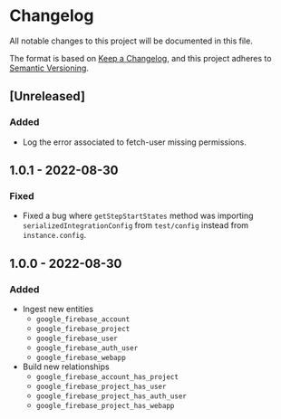 # Changelog

All notable changes to this project will be documented in this file.

The format is based on [Keep a Changelog](https://keepachangelog.com/en/1.0.0/),
and this project adheres to
[Semantic Versioning](https://semver.org/spec/v2.0.0.html).

## [Unreleased]

### Added

- Log the error associated to fetch-user missing permissions.

## 1.0.1 - 2022-08-30

### Fixed

- Fixed a bug where `getStepStartStates` method was importing
  `serializedIntegrationConfig` from `test/config` instead from
  `instance.config`.

## 1.0.0 - 2022-08-30

### Added

- Ingest new entities
  - `google_firebase_account`
  - `google_firebase_project`
  - `google_firebase_user`
  - `google_firebase_auth_user`
  - `google_firebase_webapp`
- Build new relationships
  - `google_firebase_account_has_project`
  - `google_firebase_project_has_user`
  - `google_firebase_project_has_auth_user`
  - `google_firebase_project_has_webapp`

